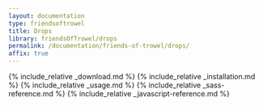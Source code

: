 ```yaml
---
layout: documentation
type: friendsoftrowel
title: Drops
library: friendsOfTrowel/drops
permalink: /documentation/friends-of-trowel/drops/
affix: true
---
```


{% include_relative _download.md %}
{% include_relative _installation.md %}
{% include_relative _usage.md %}
{% include_relative _sass-reference.md %}
{% include_relative _javascript-reference.md %}
